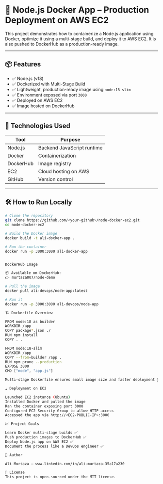 # 🐳 Node.js Docker App – Production Deployment on AWS EC2

This project demonstrates how to containerize a Node.js application using Docker, optimize it using a multi-stage build, and deploy it to AWS EC2. It is also pushed to DockerHub as a production-ready image.

---

## 📦 Features

- ✅ Node.js (v18)
- ✅ Dockerized with Multi-Stage Build
- ✅ Lightweight, production-ready image using `node:18-slim`
- ✅ Environment exposed via port `3000`
- ✅ Deployed on AWS EC2
- ✅ Image hosted on DockerHub

---

## 🧱 Technologies Used

| Tool | Purpose |
|------|---------|
| Node.js | Backend JavaScript runtime |
| Docker | Containerization |
| DockerHub | Image registry |
| EC2 | Cloud hosting on AWS |
| GitHub | Version control |

---

## 🛠️ How to Run Locally

```bash
# Clone the repository
git clone https://github.com/<your-github>/node-docker-ec2.git
cd node-docker-ec2

# Build the Docker image
docker build -t ali-docker-app .

# Run the container
docker run -p 3000:3000 ali-docker-app


DockerHub Image

📦 Available on DockerHub:
👉 murtaza007/node-demo

# Pull the image
docker pull ali-devops/node-app:latest

# Run it
docker run -p 3000:3000 ali-devops/node-app

🏗️ Dockerfile Overview

FROM node:18 as builder
WORKDIR /app
COPY package*.json ./
RUN npm install
COPY . .

FROM node:18-slim
WORKDIR /app
COPY --from=builder /app .
RUN npm prune --production
EXPOSE 3000
CMD ["node", "app.js"]

Multi-stage Dockerfile ensures small image size and faster deployment 🚀

☁️ Deployment on EC2

Launched EC2 instance (Ubuntu)
Installed Docker and pulled the image
Ran the container exposing port 3000
Configured EC2 Security Group to allow HTTP access
Accessed the app via http://<EC2-PUBLIC-IP>:3000

📈 Project Goals

Learn Docker multi-stage builds ✅
Push production images to DockerHub ✅
Deploy Node.js app on AWS EC2 ✅
Document the process like a DevOps engineer ✅

🤝 Author

Ali Murtaza – www.linkedin.com/in/ali-murtaza-35a17a230

📌 License
This project is open-sourced under the MIT license.
